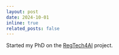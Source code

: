 ```yaml
---
layout: post
date: 2024-10-01
inline: true
related_posts: false
---
```


Started my PhD on the [RegTech4AI](https://regtech4ai.maastrichtlawtech.eu/) project.
